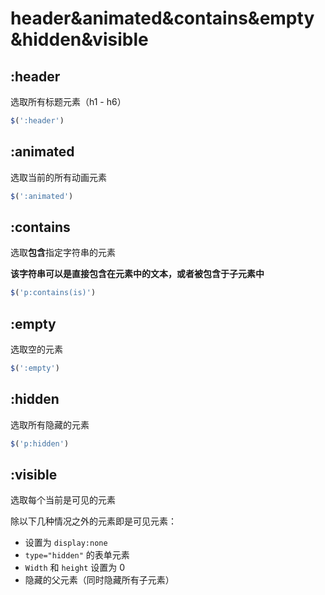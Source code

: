 # header&animated&contains&empty&hidden&visible

## :header

选取所有标题元素（h1 - h6）

```js
$(':header')
```

## :animated

选取当前的所有动画元素

```js
$(':animated')
```

## :contains

选取**包含**指定字符串的元素

**该字符串可以是直接包含在元素中的文本，或者被包含于子元素中**

```js
$('p:contains(is)')
```

## :empty

选取空的元素

```js
$(':empty')
```

## :hidden

选取所有隐藏的元素

```js
$('p:hidden')
```

## :visible

选取每个当前是可见的元素

除以下几种情况之外的元素即是可见元素：

- 设置为 `display:none`
- `type="hidden"` 的表单元素
- `Width` 和 `height` 设置为 0
- 隐藏的父元素（同时隐藏所有子元素）
